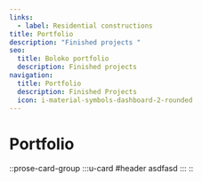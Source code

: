 ```yaml
---
links:
  - label: Residential constructions
title: Portfolio
description: "Finished projects "
seo:
  title: Boloko portfolio
  description: Finished projects
navigation:
  title: Portfolio
  description: Finished Projects
  icon: i-material-symbols-dashboard-2-rounded
---
```


# Portfolio

::prose-card-group
  :::u-card
  #header
  asdfasd
  :::
::
